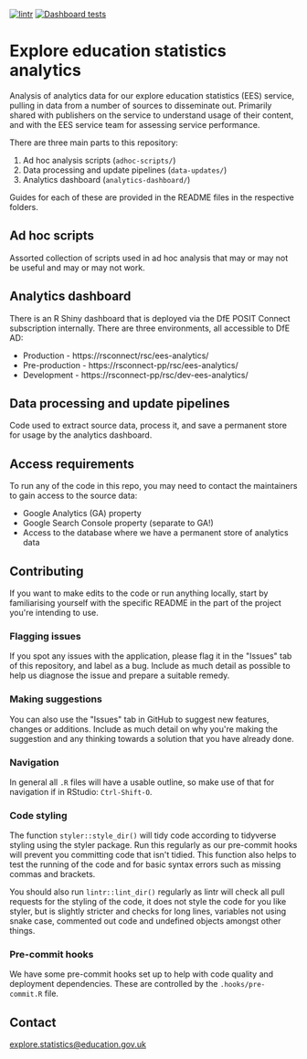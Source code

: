 [![lintr](https://github.com/dfe-analytical-services/explore-education-statistics-analytics/actions/workflows/lintr.yml/badge.svg)](https://github.com/dfe-analytical-services/explore-education-statistics-analytics/actions/workflows/lintr.yml)
[![Dashboard tests](https://github.com/dfe-analytical-services/explore-education-statistics-analytics/actions/workflows/dashboard-tests.yml/badge.svg)](https://github.com/dfe-analytical-services/explore-education-statistics-analytics/actions/workflows/dashboard-tests.yml)

# Explore education statistics analytics 

Analysis of analytics data for our explore education statistics (EES) service, pulling in data from a number of sources to disseminate out. Primarily shared with publishers on the service to understand usage of their content, and with the EES service team for assessing service performance.

There are three main parts to this repository:
1. Ad hoc analysis scripts (`adhoc-scripts/`)
2. Data processing and update pipelines (`data-updates/`)
3. Analytics dashboard (`analytics-dashboard/`)

Guides for each of these are provided in the README files in the respective folders.

## Ad hoc scripts

Assorted collection of scripts used in ad hoc analysis that may or may not be useful and may or may not work.

## Analytics dashboard

There is an R Shiny dashboard that is deployed via the DfE POSIT Connect subscription internally. There are three environments, all accessible to DfE AD:

* Production - https://rsconnect/rsc/ees-analytics/
* Pre-production - https://rsconnect-pp/rsc/ees-analytics/
* Development - https://rsconnect-pp/rsc/dev-ees-analytics/

## Data processing and update pipelines

Code used to extract source data, process it, and save a permanent store for usage by the analytics dashboard.

## Access requirements

To run any of the code in this repo, you may need to contact the maintainers to gain access to the source data:
- Google Analytics (GA) property 
- Google Search Console property (separate to GA!)
- Access to the database where we have a permanent store of analytics data
  
## Contributing

If you want to make edits to the code or run anything locally, start by familiarising yourself with the specific README in the part of the project you're intending to use.

### Flagging issues

If you spot any issues with the application, please flag it in the "Issues" tab of this repository, and label as a bug. Include as much detail as possible to help us diagnose the issue and prepare a suitable remedy.

### Making suggestions

You can also use the "Issues" tab in GitHub to suggest new features, changes or additions. Include as much detail on why you're making the suggestion and any thinking towards a solution that you have already done.

### Navigation

In general all `.R` files will have a usable outline, so make use of that for navigation if in RStudio: `Ctrl-Shift-O`.

### Code styling 

The function `styler::style_dir()` will tidy code according to tidyverse styling using the styler package. Run this regularly as our pre-commit hooks will prevent you committing code that isn't tidied. This function also helps to test the running of the code and for basic syntax errors such as missing commas and brackets.

You should also run `lintr::lint_dir()` regularly as lintr will check all pull requests for the styling of the code, it does not style the code for you like styler, but is slightly stricter and checks for long lines, variables not using snake case, commented out code and undefined objects amongst other things.

### Pre-commit hooks

We have some pre-commit hooks set up to help with code quality and deployment dependencies. These are controlled by the `.hooks/pre-commit.R` file.

## Contact

explore.statistics@education.gov.uk